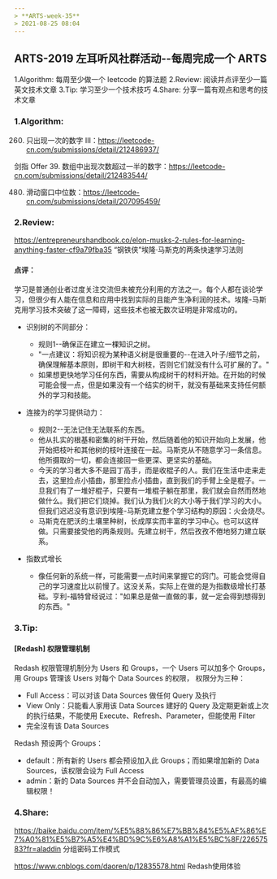 ```yaml
---
> **ARTS-week-35**
> 2021-08-25 08:04
---
```



## ARTS-2019 左耳听风社群活动--每周完成一个 ARTS
1.Algorithm: 每周至少做一个 leetcode 的算法题
2.Review: 阅读并点评至少一篇英文技术文章
3.Tip: 学习至少一个技术技巧
4.Share: 分享一篇有观点和思考的技术文章

### 1.Algorithm:

260. 只出现一次的数字 III：https://leetcode-cn.com/submissions/detail/212486937/

剑指 Offer 39. 数组中出现次数超过一半的数字：https://leetcode-cn.com/submissions/detail/212483544/

480. 滑动窗口中位数：https://leetcode-cn.com/submissions/detail/207095459/

### 2.Review:

https://entrepreneurshandbook.co/elon-musks-2-rules-for-learning-anything-faster-cf9a79fba35
“钢铁侠”埃隆·马斯克的两条快速学习法则

#### 点评：

学习是普通创业者过度关注交流但未被充分利用的方法之一。每个人都在谈论学习，但很少有人能在信息和应用中找到实际的且能产生净利润的技术。埃隆-马斯克用学习技术突破了这一障碍，这些技术也被无数次证明是非常成功的。

- 识别树的不同部分：
  - 规则1--确保正在建立一棵知识之树。
  - "一点建议：将知识视为某种语义树是很重要的--在进入叶子/细节之前，确保理解基本原则，即树干和大树枝，否则它们就没有什么可扩展的了。"
  - 如果想更快地学习任何东西，需要从构成树干的材料开始。在开始的时候可能会慢一点，但是如果没有一个结实的树干，就没有基础来支持任何额外的学习和技能。

- 连接为的学习提供动力：
  - 规则2--无法记住无法联系的东西。
  - 他从扎实的根基和密集的树干开始，然后随着他的知识开始向上发展，他开始把枝叶和其他树的枝叶连接在一起。马斯克从不随意学习一条信息。他所摄取的一切，都会连接回一些更深、更坚实的基础。
  - 今天的学习者大多不是园丁高手，而是收棍子的人。我们在生活中走来走去，这里捡点小插曲，那里捡点小插曲，直到我们的手臂上全是棍子。一旦我们有了一堆好棍子，只要有一堆棍子躺在那里，我们就会自然而然地做什么。我们把它们烧掉。我们认为我们火的大小等于我们学习的大小。但我们迟迟没有意识到埃隆-马斯克建立整个学习结构的原因：火会烧尽。
  - 马斯克在肥沃的土壤里种树，长成厚实而丰富的学习中心。也可以这样做。只需要接受他的两条规则。先建立树干，然后孜孜不倦地努力建立联系。

- 指数式增长
  - 像任何新的系统一样，可能需要一点时间来掌握它的窍门。可能会觉得自己的学习速度比以前慢了。这没关系，实际上在做的是为指数级增长打基础。亨利-福特曾经说过："如果总是做一直做的事，就一定会得到想得到的东西。"

### 3.Tip:

#### [Redash] 权限管理机制

Redash 权限管理机制分为 Users 和 Groups，一个 Users 可以加多个 Groups，用 Groups 管理该 Users 对每个 Data Sources 的权限，
权限分为三种：
- Full Access：可以对该 Data Sources 做任何 Query 及执行
- View Only：只能看人家用该 Data Sources 建好的 Query 及定期更新或上次的执行结果，不能使用 Execute、Refresh、Parameter，但能使用 Filter
- 完全沒有该 Data Sources

Redash 预设两个 Groups：
- default：所有新的 Users 都会预设加入此 Groups；而如果增加新的 Data Sources，该权限会设为 Full Access
- admin：新的 Data Sources 并不会自动加入，需要管理员设置，有最高的编辑权限！

### 4.Share:

https://baike.baidu.com/item/%E5%88%86%E7%BB%84%E5%AF%86%E7%A0%81%E5%B7%A5%E4%BD%9C%E6%A8%A1%E5%BC%8F/22657583?fr=aladdin
分组密码工作模式

https://www.cnblogs.com/daoren/p/12835578.html
Redash使用体验